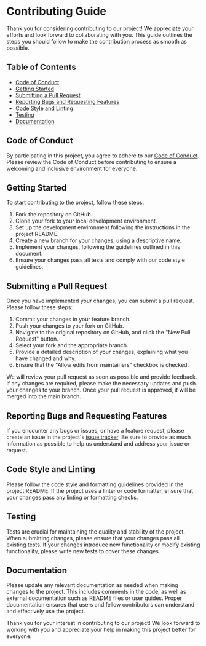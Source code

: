 # Contributing Guide

Thank you for considering contributing to our project! We appreciate your efforts and look forward to collaborating with you. This guide outlines the steps you should follow to make the contribution process as smooth as possible.

## Table of Contents

- [Code of Conduct](#code-of-conduct)
- [Getting Started](#getting-started)
- [Submitting a Pull Request](#submitting-a-pull-request)
- [Reporting Bugs and Requesting Features](#reporting-bugs-and-requesting-features)
- [Code Style and Linting](#code-style-and-linting)
- [Testing](#testing)
- [Documentation](#documentation)

## Code of Conduct

By participating in this project, you agree to adhere to our [Code of Conduct](CODE_OF_CONDUCT.md). Please review the Code of Conduct before contributing to ensure a welcoming and inclusive environment for everyone.

## Getting Started

To start contributing to the project, follow these steps:

1. Fork the repository on GitHub.
2. Clone your fork to your local development environment.
3. Set up the development environment following the instructions in the project README.
4. Create a new branch for your changes, using a descriptive name.
5. Implement your changes, following the guidelines outlined in this document.
6. Ensure your changes pass all tests and comply with our code style guidelines.

## Submitting a Pull Request

Once you have implemented your changes, you can submit a pull request. Please follow these steps:

1. Commit your changes in your feature branch.
2. Push your changes to your fork on GitHub.
3. Navigate to the original repository on GitHub, and click the "New Pull Request" button.
4. Select your fork and the appropriate branch.
5. Provide a detailed description of your changes, explaining what you have changed and why.
6. Ensure that the "Allow edits from maintainers" checkbox is checked.

We will review your pull request as soon as possible and provide feedback. If any changes are required, please make the necessary updates and push your changes to your branch. Once your pull request is approved, it will be merged into the main branch.

## Reporting Bugs and Requesting Features

If you encounter any bugs or issues, or have a feature request, please create an issue in the project's [issue tracker](https://github.com/BuczynskiRafal/catchments_simulation/issues). Be sure to provide as much information as possible to help us understand and address your issue or request.

## Code Style and Linting

Please follow the code style and formatting guidelines provided in the project README. If the project uses a linter or code formatter, ensure that your changes pass any linting or formatting checks.

## Testing

Tests are crucial for maintaining the quality and stability of the project. When submitting changes, please ensure that your changes pass all existing tests. If your changes introduce new functionality or modify existing functionality, please write new tests to cover these changes.

## Documentation

Please update any relevant documentation as needed when making changes to the project. This includes comments in the code, as well as external documentation such as README files or user guides. Proper documentation ensures that users and fellow contributors can understand and effectively use the project.

Thank you for your interest in contributing to our project! We look forward to working with you and appreciate your help in making this project better for everyone.